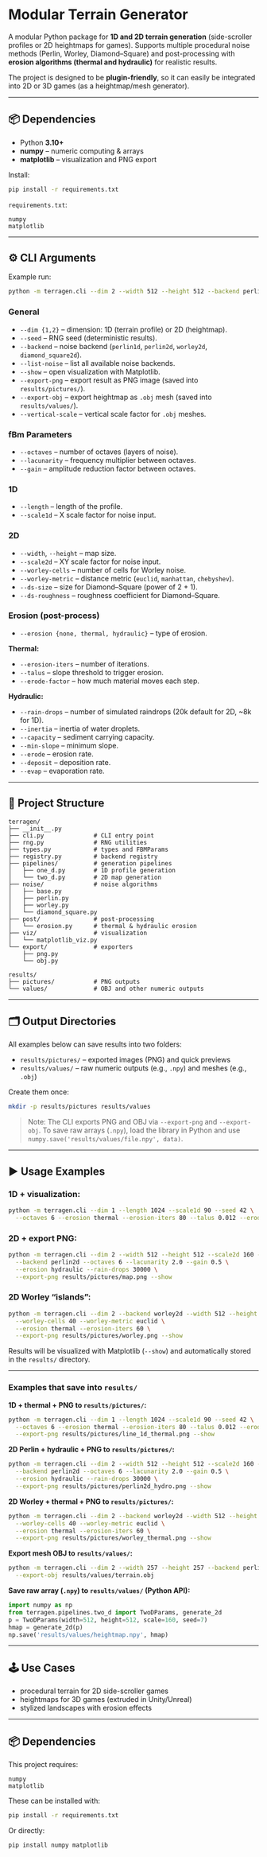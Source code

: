 # Modular Terrain Generator

A modular Python package for **1D and 2D terrain generation** (side-scroller profiles or 2D heightmaps for games). Supports multiple procedural noise methods (Perlin, Worley, Diamond–Square) and post-processing with **erosion algorithms (thermal and hydraulic)** for realistic results.

The project is designed to be **plugin-friendly**, so it can easily be integrated into 2D or 3D games (as a heightmap/mesh generator).

---

## 📦 Dependencies
- Python **3.10+**
- **numpy** – numeric computing & arrays
- **matplotlib** – visualization and PNG export

Install:
```bash
pip install -r requirements.txt
```
`requirements.txt`:
```text
numpy
matplotlib
```

---

## ⚙️ CLI Arguments

Example run:
```bash
python -m terragen.cli --dim 2 --width 512 --height 512 --backend perlin2d --octaves 6 --show
```

### General
- `--dim {1,2}` – dimension: 1D (terrain profile) or 2D (heightmap).
- `--seed` – RNG seed (deterministic results).
- `--backend` – noise backend (`perlin1d`, `perlin2d`, `worley2d`, `diamond_square2d`).
- `--list-noise` – list all available noise backends.
- `--show` – open visualization with Matplotlib.
- `--export-png` – export result as PNG image (saved into `results/pictures/`).
- `--export-obj` – export heightmap as `.obj` mesh (saved into `results/values/`).
- `--vertical-scale` – vertical scale factor for `.obj` meshes.

### fBm Parameters
- `--octaves` – number of octaves (layers of noise).
- `--lacunarity` – frequency multiplier between octaves.
- `--gain` – amplitude reduction factor between octaves.

### 1D
- `--length` – length of the profile.
- `--scale1d` – X scale factor for noise input.

### 2D
- `--width`, `--height` – map size.
- `--scale2d` – XY scale factor for noise input.
- `--worley-cells` – number of cells for Worley noise.
- `--worley-metric` – distance metric (`euclid`, `manhattan`, `chebyshev`).
- `--ds-size` – size for Diamond–Square (power of 2 + 1).
- `--ds-roughness` – roughness coefficient for Diamond–Square.

### Erosion (post-process)
- `--erosion {none, thermal, hydraulic}` – type of erosion.

**Thermal:**
- `--erosion-iters` – number of iterations.
- `--talus` – slope threshold to trigger erosion.
- `--erode-factor` – how much material moves each step.

**Hydraulic:**
- `--rain-drops` – number of simulated raindrops (20k default for 2D, ~8k for 1D).
- `--inertia` – inertia of water droplets.
- `--capacity` – sediment carrying capacity.
- `--min-slope` – minimum slope.
- `--erode` – erosion rate.
- `--deposit` – deposition rate.
- `--evap` – evaporation rate.

---

## 📁 Project Structure

```
terragen/
├── __init__.py
├── cli.py              # CLI entry point
├── rng.py              # RNG utilities
├── types.py            # types and FBMParams
├── registry.py         # backend registry
├── pipelines/          # generation pipelines
│   ├── one_d.py        # 1D profile generation
│   └── two_d.py        # 2D map generation
├── noise/              # noise algorithms
│   ├── base.py
│   ├── perlin.py
│   ├── worley.py
│   └── diamond_square.py
├── post/               # post-processing
│   └── erosion.py      # thermal & hydraulic erosion
├── viz/                # visualization
│   └── matplotlib_viz.py
└── export/             # exporters
    ├── png.py
    └── obj.py

results/
├── pictures/           # PNG outputs
└── values/             # OBJ and other numeric outputs
```

---

## 🗂️ Output Directories
All examples below can save results into two folders:
- `results/pictures/` – exported images (PNG) and quick previews
- `results/values/` – raw numeric outputs (e.g., `.npy`) and meshes (e.g., `.obj`)

Create them once:
```bash
mkdir -p results/pictures results/values
```

> Note: The CLI exports PNG and OBJ via `--export-png` and `--export-obj`. To save raw arrays (`.npy`), load the library in Python and use `numpy.save('results/values/file.npy', data)`.

---

## ▶️ Usage Examples

### 1D + visualization:
```bash
python -m terragen.cli --dim 1 --length 1024 --scale1d 90 --seed 42 \
  --octaves 6 --erosion thermal --erosion-iters 80 --talus 0.012 --erode-factor 0.55 --export-png results/pictures/line.png --show
```

### 2D + export PNG:
```bash
python -m terragen.cli --dim 2 --width 512 --height 512 --scale2d 160 --seed 7 \
  --backend perlin2d --octaves 6 --lacunarity 2.0 --gain 0.5 \
  --erosion hydraulic --rain-drops 30000 \
  --export-png results/pictures/map.png --show
```

### 2D Worley “islands”:
```bash
python -m terragen.cli --dim 2 --backend worley2d --width 512 --height 512 \
  --worley-cells 40 --worley-metric euclid \
  --erosion thermal --erosion-iters 60 \
  --export-png results/pictures/worley.png --show
```

Results will be visualized with Matplotlib (`--show`) and automatically stored in the `results/` directory.

---

### Examples that save into `results/`

**1D + thermal + PNG to `results/pictures/`:**
```bash
python -m terragen.cli --dim 1 --length 1024 --scale1d 90 --seed 42 \
  --octaves 6 --erosion thermal --erosion-iters 80 --talus 0.012 --erode-factor 0.55 \
  --export-png results/pictures/line_1d_thermal.png --show
```

**2D Perlin + hydraulic + PNG to `results/pictures/`:**
```bash
python -m terragen.cli --dim 2 --width 512 --height 512 --scale2d 160 --seed 7 \
  --backend perlin2d --octaves 6 --lacunarity 2.0 --gain 0.5 \
  --erosion hydraulic --rain-drops 30000 \
  --export-png results/pictures/perlin2d_hydro.png --show
```

**2D Worley + thermal + PNG to `results/pictures/`:**
```bash
python -m terragen.cli --dim 2 --backend worley2d --width 512 --height 512 \
  --worley-cells 40 --worley-metric euclid \
  --erosion thermal --erosion-iters 60 \
  --export-png results/pictures/worley_thermal.png --show
```

**Export mesh OBJ to `results/values/`:**
```bash
python -m terragen.cli --dim 2 --width 257 --height 257 --backend perlin2d \
  --export-obj results/values/terrain.obj
```

**Save raw array (`.npy`) to `results/values/` (Python API):**
```python
import numpy as np
from terragen.pipelines.two_d import TwoDParams, generate_2d
p = TwoDParams(width=512, height=512, scale=160, seed=7)
hmap = generate_2d(p)
np.save('results/values/heightmap.npy', hmap)
```

---

## 🕹️ Use Cases
- procedural terrain for 2D side-scroller games
- heightmaps for 3D games (extruded in Unity/Unreal)
- stylized landscapes with erosion effects

---

## 📦 Dependencies

This project requires:
```
numpy
matplotlib
```

These can be installed with:
```bash
pip install -r requirements.txt
```

Or directly:
```bash
pip install numpy matplotlib
```
